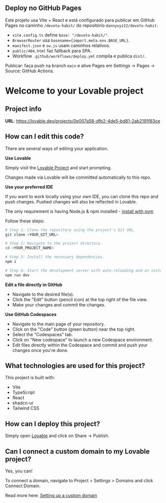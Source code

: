 ## Deploy no GitHub Pages

Este projeto usa Vite + React e está configurado para publicar em GitHub Pages no caminho `/devoto-habit/` do repositório `dannyxyz22/devoto-habit`.

- `vite.config.ts` define `base: "/devoto-habit/"`.
- `BrowserRouter` usa `basename={import.meta.env.BASE_URL}`.
- `manifest.json` e `sw.js` usam caminhos relativos.
- `public/404.html` faz fallback para SPA.
- Workflow `.github/workflows/deploy.yml` compila e publica `dist/`.

Publicar: faça push na branch `main` e ative Pages em Settings → Pages → Source: GitHub Actions.

# Welcome to your Lovable project

## Project info

**URL**: https://lovable.dev/projects/0e007a58-dfb2-4de5-bd81-2ab2191f83ce

## How can I edit this code?

There are several ways of editing your application.

**Use Lovable**

Simply visit the [Lovable Project](https://lovable.dev/projects/0e007a58-dfb2-4de5-bd81-2ab2191f83ce) and start prompting.

Changes made via Lovable will be committed automatically to this repo.

**Use your preferred IDE**

If you want to work locally using your own IDE, you can clone this repo and push changes. Pushed changes will also be reflected in Lovable.

The only requirement is having Node.js & npm installed - [install with nvm](https://github.com/nvm-sh/nvm#installing-and-updating)

Follow these steps:

```sh
# Step 1: Clone the repository using the project's Git URL.
git clone <YOUR_GIT_URL>

# Step 2: Navigate to the project directory.
cd <YOUR_PROJECT_NAME>

# Step 3: Install the necessary dependencies.
npm i

# Step 4: Start the development server with auto-reloading and an instant preview.
npm run dev
```

**Edit a file directly in GitHub**

- Navigate to the desired file(s).
- Click the "Edit" button (pencil icon) at the top right of the file view.
- Make your changes and commit the changes.

**Use GitHub Codespaces**

- Navigate to the main page of your repository.
- Click on the "Code" button (green button) near the top right.
- Select the "Codespaces" tab.
- Click on "New codespace" to launch a new Codespace environment.
- Edit files directly within the Codespace and commit and push your changes once you're done.

## What technologies are used for this project?

This project is built with:

- Vite
- TypeScript
- React
- shadcn-ui
- Tailwind CSS

## How can I deploy this project?

Simply open [Lovable](https://lovable.dev/projects/0e007a58-dfb2-4de5-bd81-2ab2191f83ce) and click on Share -> Publish.

## Can I connect a custom domain to my Lovable project?

Yes, you can!

To connect a domain, navigate to Project > Settings > Domains and click Connect Domain.

Read more here: [Setting up a custom domain](https://docs.lovable.dev/tips-tricks/custom-domain#step-by-step-guide)
